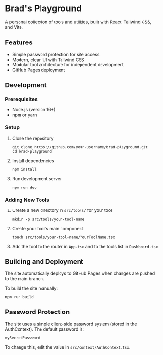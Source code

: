 # Brad's Playground

A personal collection of tools and utilities, built with React, Tailwind CSS, and Vite.

## Features

- Simple password protection for site access
- Modern, clean UI with Tailwind CSS
- Modular tool architecture for independent development
- GitHub Pages deployment

## Development

### Prerequisites

- Node.js (version 16+)
- npm or yarn

### Setup

1. Clone the repository
   ```
   git clone https://github.com/your-username/brad-playground.git
   cd brad-playground
   ```

2. Install dependencies
   ```
   npm install
   ```

3. Run development server
   ```
   npm run dev
   ```

### Adding New Tools

1. Create a new directory in `src/tools/` for your tool
   ```
   mkdir -p src/tools/your-tool-name
   ```

2. Create your tool's main component
   ```
   touch src/tools/your-tool-name/YourToolName.tsx
   ```

3. Add the tool to the router in `App.tsx` and to the tools list in `Dashboard.tsx`

## Building and Deployment

The site automatically deploys to GitHub Pages when changes are pushed to the main branch.

To build the site manually:

```
npm run build
```

## Password Protection

The site uses a simple client-side password system (stored in the AuthContext). The default password is:

```
mySecretPassword
```

To change this, edit the value in `src/context/AuthContext.tsx`.
